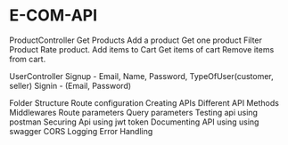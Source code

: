 # E-COM-API
ProductController
Get Products
Add a product
Get one product
Filter Product
Rate product.
Add items to Cart
Get items of cart
Remove items from cart.

UserController
Signup - Email, Name, Password, TypeOfUser(customer, seller)
Signin - (Email, Password)


Folder Structure
Route configuration
Creating APIs
Different API Methods
Middlewares
Route parameters
Query parameters
Testing api using postman
Securing Api using jwt token
Documenting API using using swagger
CORS
Logging
Error Handling